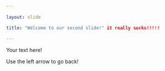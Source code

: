 ```yaml
---
	
layout: slide

title: "Welcome to our second slide!" it really sucks!!!!!
	
---
```


Your text here!

Use the left arrow to go back!
